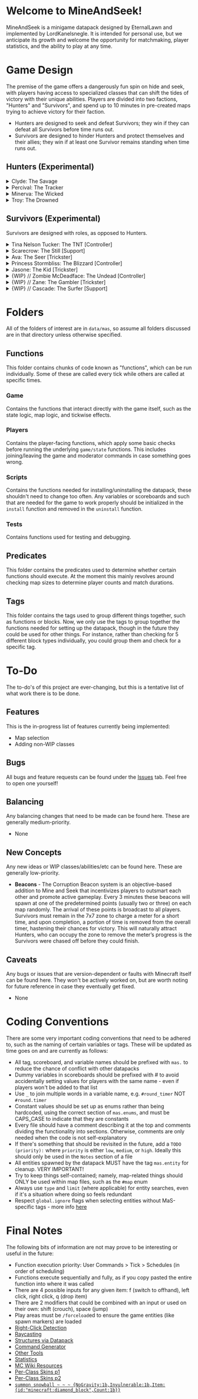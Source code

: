 
# Welcome to MineAndSeek!

MineAndSeek is a minigame datapack designed by EternalLawn and implemented by LordKanelsnegle. It is intended for personal use, but we anticipate its growth and welcome the opportunity for matchmaking, player statistics, and the ability to play at any time.

# Game Design

The premise of the game offers a dangerously fun spin on hide and seek, with players having access to specialized classes that can shift the tides of victory with their unique abilities. Players are divided into two factions, "Hunters" and "Survivors", and spend up to 10 minutes in pre-created maps trying to achieve victory for their faction. 
- Hunters are designed to seek and defeat Survivors; they win if they can defeat all Survivors before time runs out.
- Survivors are designed to hinder Hunters and protect themselves and their allies; they win if at least one Survivor remains standing when time runs out.

## Hunters (Experimental)

<details>
  <summary>Clyde: The Savage</summary>
  
  > Once a hardworking family man and butcher, now a raging figure driven by an indiscriminate desire to do what butchers do best. Simple to play, hard to escape.
  
  > **Weapon - The Cleaver**
  <br>High Damage Axe (Iron)
  
  > **Passive - Bloodlust**
  <br>Can hear the heartbeat of nearby Survivors and gains a 20% speed boost when close. 
  <br>*“Your heart is stricken. My footsteps quicken.”*
  
  > **Active - Unrelenting**
  <br>Enter a state of rage which gives you 20% speed, apply bleeding damage, and makes you temporarily immune to debuffs for 8s. (CD: 40s) 
  <br>*“Death couldn’t stop me. Did you think you could?”*
  
  > **Ultimate - Scream for Me**
  <br>Spread a nightmare-inducing Paranoia effect to all Survivors, blinding them and scrambling their senses for 8 seconds. 
  <br>*“Squeal for me, piggies!”*
</details>

<details>
  <summary>Percival: The Tracker</summary>
  
  > Originally a caretaker of the forest, he watched as The Corruption slowly mutated his animal companions into horrific zombies but cared for them all the same. After witnessing a group of Survivors hunting them down, he swore that the hunters would become the hunted. Silent as a breeze, deadly as a storm. 
  
  > **Weapon - Shadowstrike, Ol' Reliable**
  <br>Medium Damage Bow, Low Damage Sword (Wooden)
  
  > **Passive - Eagle's Eye**
  <br>All arrows reveal targets and prevent healing for 1 second.
  <br>*“Justice is blind, but I am not.”*
  
  > **Active - Ensared**
  <br>Plant a trap at your position and enter stealth for a brief period. Trap placement is permanent until detonated or until the skill is used again, and stealth lasts 5 seconds. Traps root and reveal victims within range for 2 seconds. (CD: 30s).
  <br>*“Don’t scream too much.”*
  
  > **Ultimate - You Can't Hide**
  <br>Fire a global, wide, wall-piercing shot that deals tremendous damage to all unfortunate enough to be caught in its path.
  <br>*“You don’t deserve to live.”*
</details>

<details>
  <summary>Minerva: The Wicked</summary>
  
  > A proud, fallen queen who was blood-bound to protect thousands of lives - she ruined all of them. A master manipulator who can get even the dead to do her bidding, she thrives off the power her subjects provide. Tricky and oppressive when left unchecked.
  
  > **Weapon - Black Scythe**
  <br>Low Damage Hoe (Netherite)
  
  > **Passive - Eerie Presence**
  <br>The game starts with zombies scattered around the map. Summon a Zombie at your position every 30 seconds. Your zombies are revealed to you and will attack Survivors. 
  <br>*“If only I were you, so that I too could serve such a beautiful queen.”*
  
  > **Active - Soul Release**
  <br>Teleport to a zombie that you are looking at, consuming it in the process. Spawn a zombie where you were standing originally. (CD: 20s). 
  <br>*“You are dismissed.”*
  
  > **Ultimate - For the Queen!**
  <br> Spawn a bloodthirsty creeper directly behind every Survivor. These minions have increased speed and will explode to deal high damage. They last for 10 seconds. 
  <br>*“Seek and destroy.”*
</details>

<details>
  <summary>Troy: The Drowned</summary>
  
  > A man of the sea, he assumed her tides could protect him from The Corruption. He gathered all of his loved ones onto his boat and sailed off, safe at last - only to find that he was gravely mistaken. His command of the waves was all that remained.
  
  > **Weapon - The Kraken**
  <br>Low Damage Trident
  
  > **Passive - Downpour**
  <br>The map remains in a perpetual downfall. Experience no slowdown in water.
  <br>*“A cloud hangs over us all.”*
  
  > **Active - Kraken's Propulsion**
  <br>Hold your trident to charge it while exposed to water. Dash in the direction you are facing, proportional to the charge time. (CD: 20s). 
  <br>*“You can't escape the Kraken.”*
  
  > **Ultimate - Phantom Flood**
  <br> Leave a trail of water wherever you walk for 20 seconds. 
  <br>*“Wash them away.”*
</details>

## Survivors (Experimental)
Survivors are designed with roles, as opposed to Hunters.

<details>
  <summary>Tina Nelson Tucker: The TNT [Controller]</summary>
  
  > Science gave mankind the power to reach for the stars, but also to inevitably crash and burn. Too bad Tina forgot the first part. The tools she made as a nuclear engineer for the government failed to stop Aurora, but what better way to make up for it than destroying everything the Corruption brought with it?
  
  > **Weapon - Sparky**
  <br>Flint and Steel
  
  > **Passive - Crackhead Energy**
  <br>Your alchemical genius (or craziness) allows you to craft another potion while crouching for 8 seconds. 
  <br>*“I dunno who Geneva is but she better get her convention up on outta here.”*
  
  > **Active - Bubbly Boys**
  <br>Throw a mysterious concoction that slows Hunters by 50% and reduces their damage by 50% for 5s; also deals damage to enemy deployables. Can hold up to 3. 
  <br>*“How z’at taste?”*
  
  > **Ultimate - Fat Man**
  <br>Drop a hazardous bomb, causing all afflicted Hunters to become dizzy and eventually black out. They awake 3 seconds later, back at their spawnpoint. 
  <br>*“Smell that? Me neither! My nose don’t work.”*
 
</details>

<details>
  <summary>Scarecrow: The Still [Support]</summary>
  
  > A passionate and extremely talented farmer who gets into his work – REALLY into his work. The last in a long line of agricultural geniuses, he watched as the Terrorforming soiled the land and caused untamed beasts to desecrate his family’s hard work. He now takes it upon himself to patiently stand among the Survivors’ much-needed crops from sunrise to sunset and protects them with his life, while ending the life of any that test his patience. 
  
  > **Weapon - Wooden Arm**
  <br>Stick
  
  > **Passive - Undying Patience**
  <br>Grant self and nearby allies 20% armor. If a hunter deals 5 hearts of your health worth of damage to you, they are stunned for 1s. 
  <br>*“The seed of protection has been planted, and I will watch it grow.”*
  
  > **Active - Wind Dance**
  <br>Heal yourself and nearby allies in a large range for 3 hearts. They gain 50% additional damage reduction. (CD: 40). 
  <br>*“I shall protect the harvest.”*
  
  > **Ultimate - One For All**
  <br>Root yourself into the ground, granting all other Survivors immunity to damage and debuffs for 8 seconds. Reveals you to all Hunters.
  <br>*“Here to defend. Here to stay.”*
 
</details>

<details>
  <summary>Ava: The Seer [Trickster]</summary>
  
  > Blinded and cast out as a child, she roamed the forest until she knew every nook of every tree. The animals and spirits were merciful to her when her life wasn’t, becoming her new family. Once she became 18, she decided she was strong enough to seek her brother who unbeknown to her had become a Hunter. Perhaps it’s a blessing that she cannot see how her world was corrupted.
  
  > **Weapon - Agony**
  <br>Bow
  
  > **Passive - Eye for an Eye**
  <br>Your weapon shots inflict Blindness on Hunters for 1 second. 
  <br>*“I may have lost sight, but I still have vision.”*
  
  > **Active - Guide Me**
  <br>Spawn a sentry Hawk in your location, capped at two Hawks. Hawks reveal nearby Hunters until destroyed, then heal all Survivors for 2 hearts. (CD: 30s). 
  <br>*“Please, be my eyes.”*
  
  > **Ultimate - The Overseer**
  <br>Spawn an sentry Bear behind a random Hunter. The Bear has high health and prevents Hunters from using their abilities until killed or after 20 seconds.
  <br>*“Guardian, stall them!”*
 
</details>

<details>
  <summary>Princess Stormbliss: The Blizzard [Controller]</summary>
  
  > The daughter of a queen who ruled through fear and tyranny, she now seeks to chill the flames of destruction caused by not only the Corruption, but her mother too.
  
  > **Weapon - Snowballs**
  <br>Snowballs
  
  > **Passive - Permafrost**
  <br>Your snowballs knockback and slow Hunters by 25% for 1 second. 
  <br>*“You’ve bathed the world in red, now I will bathe it in white.”*
  
  > **Active - Loyal Subjects**
  <br>Summon a loyal snowman who runs up to nearby Hunters and explodes, freezing them for 2 seconds. (CD: 40). 
  <br>*“Freeze them in time.”*
  
  > **Ultimate - White Blood**
  <br>Call upon your winter powers to summon a blizzard that follows Hunters, slowing them and obscuring their vision for 10 seconds. 
  <br>*“Your hearts are frozen.”*
 
</details>

<details>
  <summary>Jasone: The Kid [Trickster]</summary>
  
  > A kid from a poor family with nothing but the clothes on his back and lightning running through his veins. He grew up aspiring to become an athlete and becoming famous enough to pull his family out of the gutter; now the corruption may have taken his family, but not his energy. They say lightning doesn’t strike in the same place twice, but that’s because they haven’t seen Jasone.
  
  > **Weapon - Ego**
  <br>Blaze Rod
  
  > **Passive - Adrenaline Rush**
  <br>Gain a speed boost when hit and reveal the Hunter who attacked you for 2 seconds.
  <br>*“Adrenaline is the only performance drug I need.”*
  
  > **Active - Spark Mark**
  <br>Plant a Mark at your position and gain movement speed for 6 seconds. Reactivating the skill within this duration returns you to your Mark. (CD: 40s)
  <br>*“On your marks... get set... go!”*
  
  > **Ultimate - Flash**
  <br>Channel the vengeance of your ancestors to strike all Hunters on the map with searing Lightning, stunning them for 1 second, and increasing your speed for each Hunter hit for 8 seconds.
  <br>*“Say cheese!”*
 
</details>

<details>
  <summary>{WIP} // Zombie McDeadface: The Undead [Controller]</summary>
  
  > WIP
  
  > **Weapon - These Hands:**
  <br>Rotten Flesh
  
  > **Passive - Bloodlust**
  <br>Your ability does not have a cooldown and instead uses 4 hearts of health. If Hunters are successfully hit by your ability, you gain 2 hearts for every Hunter hit. 
  
  > **Active - Why is it Spicy?**
  <br>Fire a large wall-piercing beam of energy that inflicts Nausea and Slows all Hunters in its path for 5 seconds. This also damages deployables. *“Pardon me.”*
  
  > **Ultimate - Table Turner**
  <br>Turn all Hunters into Zombies for 5 seconds. *“Have a taste of your own medicine!”*
 
</details>

<details>
  <summary>{WIP} // Zane: The Gambler [Trickster]</summary>
  
  > WIP
  
  > **Weapon - Bang for your Buck**
  <br>Gun (Crossbow)
  
  > **Passive - **
  <br>WIP
  
  > **Active - Test of Fate**
  <br>Heal for 1 heart, then flip a coin, if it’s heads reveal all hunters on the map for 4 seconds, if it’s tails you are revealed for 1 second. (CD: 30s)
  
  > **Ultimate - Stock Exchange**
  <br>All Hunters have their positions swapped, then you swap places with one of those Hunters and grant all Hunters nausea for 5 seconds. *“It’s your problem now.”*
 
</details>

<details>
  <summary>{WIP} // Cascade: The Surfer [Support]</summary>
  
  > WIP
  
  > **Weapon - Finny**
  <br>Fish
  
  > **Passive - My Dude**
  <br>The spirit of your dolphin buddy watches over you and your nearby allies, regenerating 1 heart of health every 20 seconds.
  
  > **Active - Fintastic!**
  <br>Summon the spirit of Fin who hovers on the spot, granting nearby allies 20% movement speed and regenerates 1 every 10 seconds, this only applies to allies in range. (CD: 40s).
  
  > **Ultimate - Dolphin Rush**
  <br>Summon a spirit of Fin over the shoulders of you and your allies. He protects them by healing them for 1 heart every second, attacking nearby deployables and Hunters with water projectiles, and grants Haste for 8 seconds.
 
</details>


# Folders

All of the folders of interest are in `data/mas`, so assume all folders discussed are in that directory unless otherwise specified.

## Functions

This folder contains chunks of code known as "functions", which can be run individually. Some of these are called every tick while others are called at specific times.

### Game
Contains the functions that interact directly with the game itself, such as the state logic, map logic, and tickwise effects.

### Players
Contains the player-facing functions, which apply some basic checks before running the underlying `game/state` functions. This includes joining/leaving the game and moderator commands in case something goes wrong.

### Scripts
Contains the functions needed for installing/uninstalling the datapack, these shouldn't need to change too often. Any variables or scoreboards and such that are needed for the game to work properly should be initialized in the `install` function and removed in the `uninstall` function.

### Tests
Contains functions used for testing and debugging.

## Predicates

This folder contains the predicates used to determine whether certain functions should execute. At the moment this mainly revolves around checking map sizes to determine player counts and match durations.

## Tags

This folder contains the tags used to group different things together, such as functions or blocks. Now, we only use the tags to group together the functions needed for setting up the datapack, though in the future they could be used for other things. For instance, rather than checking for 5 different block types individually, you could group them and check for a specific tag.

# To-Do

The to-do's of this project are ever-changing, but this is a tentative list of what work there is to be done.

## Features
This is the in-progress list of features currently being implemented:
- Map selection
- Adding non-WIP classes

## Bugs

All bugs and feature requests can be found under the [Issues](https://github.com/LordKanelsnegle/MineAndSeek/issues) tab. Feel free to open one yourself!

## Balancing

Any balancing changes that need to be made can be found here. These are generally medium-priority.
- None

## New Concepts

Any new ideas or WIP classes/abilities/etc can be found here. These are generally low-priority.
- **Beacons** - The Corruption Beacon system is an objective-based addition to Mine and Seek that incentivizes players to outsmart each other and promote active gameplay. Every 3 minutes these beacons will spawn at one of the predetermined points (usually two or three) on each map randomly. The arrival of these points is broadcast to all players. Survivors must remain in the 7x7 zone to charge a meter for a short time, and upon completion, a portion of time is removed from the overall timer, hastening their chances for victory. This will naturally attract Hunters, who can occupy the zone to remove the meter’s progress is the Survivors were chased off before they could finish.

## Caveats
Any bugs or issues that are version-dependent or faults with Minecraft itself can be found here. They won't be actively worked on, but are worth noting for future reference in case they eventually get fixed.
- None

# Coding Conventions

There are some very important coding conventions that need to be adhered to, such as the naming of certain variables or tags. These will be updated as time goes on and are currently as follows:
- All tag, scoreboard, and variable names should be prefixed with `mas.` to reduce the chance of conflict with other datapacks
- Dummy variables in scoreboards should be prefixed with # to avoid accidentally setting values for players with the same name - even if players won't be added to that list
- Use `_` to join multiple words in a variable name, e.g. `#round_timer` NOT `#round.timer`
- Constant values should be set up as enums rather than being hardcoded, using the correct section of `mas.enums`, and must be CAPS_CASE to indicate that they are constants
- Every file should have a comment describing it at the top and comments dividing the functionality into sections. Otherwise, comments are only needed when the code is not self-explanatory
- If there's something that should be revisited in the future, add a `TODO (priority):` where `priority` is either `low`, `medium`, or `high`. Ideally this should only be used in the `Notes` section of a file
- All entities spawned by the datapack MUST have the tag `mas.entity` for cleanup. VERY IMPORTANT!
- Try to keep things self-contained; namely, map-related things should ONLY be used within map files, such as the `#map` enum
- Always use `type` and `limit` (where applicable) for entity searches, even if it's a situation where doing so feels redundant
- Respect `global.ignore` flags when selecting entities without MaS-specific tags - more info [here](https://mc-datapacks.github.io/en/conventions/global_ignoring_tag.html)

# Final Notes

The following bits of information are not may prove to be interesting or useful in the future:
- Function execution priority: User Commands > Tick > Schedules (in order of scheduling)
- Functions execute sequentially and fully, as if you copy pasted the entire function into where it was called
- There are 4 possible inputs for any given item: f (switch to offhand), left click, right click, q (drop item)
- There are 2 modifiers that could be combined with an input or used on their own: shift (crouch), space (jump)
- Play areas must be `/forceload`ed to ensure the game entities (like spawn markers) are loaded
- [Right-Click Detection](https://www.youtube.com/watch?v=xcOw4conrVM)
- [Raycasting](https://www.youtube.com/watch?v=RTRYfrli8GU)
- [Structures via Datapack](https://www.youtube.com/watch?v=kzme5WV0plM)
- [Command Generator](https://mcstacker.net/)
- [Other Tools](https://misode.github.io/)
- [Statistics](https://minecraft.fandom.com/wiki/Statistics#List_of_custom_statistic_names)
- [MC Wiki Resources](https://www.reddit.com/r/MinecraftCommands/wiki/resources)
- [Per-Class Skins p1](https://www.youtube.com/watch?v=ny5k8-looII)
- [Per-Class Skins p2](https://www.reddit.com/r/MinecraftHelp/comments/kd3j0n/how_do_i_change_armor_texture_to_look_like_skin/)
- [`summon snowball ~ ~ ~ {NoGravity:1b,Invulnerable:1b,Item:{id:"minecraft:diamond_block",Count:1b}}`](https://gyazo.com/4f60726046654ec8e1d7780622466bdb)
